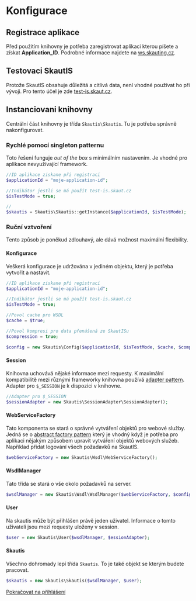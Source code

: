 # Konfigurace

## Registrace aplikace
Před použitím knihovny je potřeba zaregistrovat aplikaci kterou píšete a získat **Application_ID**. Podrobné informace najdete na  [ws.skauting.cz](http://ws.skauting.cz/).

## Testovaci SkautIS
Protože SkautIS obsahuje důležitá a citlivá data, není vhodné používat ho při vývoji. Pro tento účel je zde [test-is.skaut.cz](http://http://test-is.skaut.cz/).


## Instanciovani knihovny
Centrální část knihovny je třída ``Skautis\Skautis``. Tu je potřeba správně nakonfigurovat.

### Rychlé pomocí singleton patternu
Toto řešení funguje *out of the box* s minimálním nastavením. Je vhodné pro aplikace nevyužívající framework.
```PHP
//ID aplikace ziskane při registraci
$applicationId = "moje-application-id";

//Indikátor jestli se má použít test-is.skaut.cz
$isTestMode = true;

//
$skautis = Skautis\Skautis::getInstance($applicationId, $isTestMode);
```

### Ruční vztvoření
Tento způsob je poněkud zdlouhavý, ale dává možnost maximální flexibility.

#### Konfigurace
Veškerá konfigurace je udržována v jediném objektu, který je potřeba vytvořit a nastavit.
```PHP
//ID aplikace ziskane při registraci
$applicationId = "moje-application-id";

//Indikátor jestli se má použít test-is.skaut.cz
$isTestMode = true;

//Povol cache pro WSDL
$cache = $true;

//Povol kompresi pro data přenášená ze SkautISu
$compression = true;

$config = new Skautis\Config($applicationId, $isTestMode, $cache, $compression);
```

#### Session
Knihovna uchovává nějaké informace mezi requesty. K maximální kompatibilitě mezi různými frameworky knihovna používá [adapter pattern](https://github.com/domnikl/DesignPatternsPHP/tree/master/Structural/Adapter). Adapter pro ``$_SESSION`` je k dispozici v knihovne.
```PHP
//Adapter pro $_SESSION
$sessionAdapter = new Skautis\SessionAdapter\SessionAdapter();
```

#### WebServiceFactory
Tato komponenta se stará o správné vytváření objektů pro webové služby. Jedná se o [abstract factory pattern](https://github.com/domnikl/DesignPatternsPHP/tree/master/Creational/AbstractFactory) který je vhodný když je potřeba pro aplikaci nějakým způsobem upravit vytváření objektů webových služeb. Například přidat logování všech požadavků na SkautIS.
```PHP
$webServiceFactory = new Skautis\Wsdl\WebServiceFactory();
```

#### WsdlManager
Tato třída se stará o vše okolo požadavků na server.
```PHP
$wsdlManager = new Skautis\Wsdl\WsdlManager($webServiceFactory, $config);
```

#### User
Na skautis může být přihlášen právě jeden uživatel. Informace o tomto uživateli jsou mezi requesty uloženy v session.
```PHP
$user = new Skautis\User($wsdlManager, $essionAdapter);
```

#### Skautis
Všechno dohromady lepí třída ``Skautis``. To je také objekt se kterým budete pracovat.
```PHP
$skautis = new Skautis\Skautis($wsdlManager, $user);
```


[Pokračovat na přihlášení](./prihlaseni.md)

